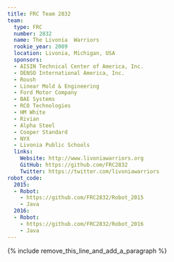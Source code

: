 ```yaml
---
title: FRC Team 2832
team:
  type: FRC
  number: 2832
  name: The Livonia  Warriors
  rookie_year: 2009
  location: Livonia, Michigan, USA
  sponsors:
  - AISIN Technical Center of America, Inc.
  - DENSO International America, Inc.
  - Roush
  - Linear Mold & Engineering
  - Ford Motor Company
  - BAE Systems
  - RCO Technologies
  - HM White
  - Rivian
  - Alpha Steel
  - Cooper Standard
  - NYX
  - Livonia Public Schools
  links:
    Website: http://www.livoniawarriors.org
    GitHub: https://github.com/FRC2832
    Twitter: https://twitter.com/livoniawarriors
robot_code:
  2015:
  - Robot:
    - https://github.com/FRC2832/Robot_2015
    - Java
  2016:
  - Robot:
    - https://github.com/FRC2832/Robot_2016
    - Java
---
```


{% include remove_this_line_and_add_a_paragraph %}